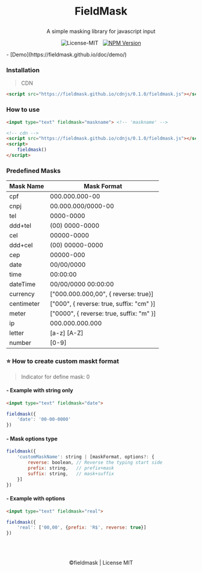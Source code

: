  <br/>
 <br/>


  
# <p align="center">FieldMask</p>

<p align="center">A simple masking library for javascript input</p>

<p align="center">
    <p align="center" >
        <img src="https://img.shields.io/badge/License-MIT-319046?" alt="License-MIT"/>&nbsp;&nbsp;
        <a href="https://www.npmjs.com/package/@fieldmask/javascript" target="_blank">
            <img src="https://img.shields.io/badge/npm-0.1.0-319046?" alt="NPM Version"/>
        </a>
    </p>
</p>
- [Demo](https://fieldmask.github.io/doc/demo/)
  
### Installation
>CDN
```html
<script src="https://fieldmask.github.io/cdnjs/0.1.0/fieldmask.js"></script>
```

### How to use

```html
<input type="text" fieldmask="maskname"> <!-- 'maskname' -->

<!-- cdn -->
<script src="https://fieldmask.github.io/cdnjs/0.1.0/fieldmask.js"></script>
<script>
    fieldmask()
</script>
```

### Predefined Masks

| Mask Name        | Mask Format |
| ----------- | ------------------------ | 
| cpf         | 000.000.000-00           | 
| cnpj        | 00.000.000/0000-00       | 
| tel         | 0000-0000                | 
| ddd+tel     | (00) 0000-0000           | 
| cel         | 00000-0000               | 
| ddd+cel     | (00) 00000-0000          | 
| cep         | 00000-000                | 
| date        | 00/00/0000               | 
| time        | 00:00:00                 | 
| dateTime    | 00/00/0000 00:00:00      | 
| currency    | ["000.000.000,00", { reverse: true}]        | 
| centimeter  | ["000", { reverse: true, suffix: "cm" }]    | 
| meter       | ["0000", { reverse: true, suffix: "m" }]    | 
| ip          | 000.000.000.000           | 
| letter      | [a-z] [A-Z]               | 
| number      | [0-9]                     | 

### ⭐ How to create custom maskt format
> Indicator for define mask: 0

#### - Example with string only
```html
<input type="text" fieldmask="date">
```
```js
fieldmask({
    'date': '00-00-0000'
})
```

#### - Mask options type
```js
fieldmask({
    'customMaskName': string | [maskFormat, options?: {
        reverse: boolean, // Reverse the typing start side 
        prefix: string,   // prefix+mask
        suffix: string,   // mask+suffix
    }]
})
```

#### - Example with options
```html
<input type="text" fieldmask="real">
```
```js
fieldmask({
    'real': ['00,00', {prefix: 'R$', reverse: true}]
})
```

<br/>
<br/>

<p align="center">©fieldmask | License MIT</p>